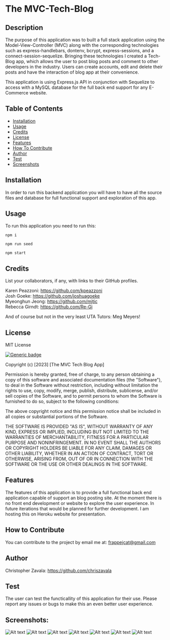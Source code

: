 # The MVC-Tech-Blog

  ## Description 
  The purpose of this application was to built a full stack application using the Model-View-Controller (MVC) along with the corresponding technologies such as express-handlebars, dontenv, bcrypt, express-sessions, and a connect-session-sequelize. Bringing these technologies I created a Tech-Blog app, which allows the user to post blog posts and comment to other developers in the industry. Users can create accounts, edit and delete their posts and have the interaction of blog app at their convenience. 

  This application is using Express.js API in conjunction with Sequelize to access with a MySQL database for the full back end support for any E-Commerce website. 
  

  ## Table of Contents
  - [Installation](#installation)
  - [Usage](#usage)
  - [Credits](#credits)
  - [License](#license)
  - [Features](#features)
  - [How To Contribute](#how-to-contribute)
  - [Author](#author)
  - [Test](#test)
  - [Screenshots](#screenshots)

  ## Installation 
  In order to run this backend application you will have to have all the source files and database for full functional support and exploration of this app. 

  ## Usage
  To run this application you need to run this:


```
npm i

npm run seed

npm start
```
    
  ## Credits
  List your collaborators, if any, with links to their GitHub profiles.

  Karen Peazzoni: https://github.com/kpeazzoni \
  Josh Goeke: https://github.com/joshuagoeke \
  Myeonghun Jeong: https://github.com/mjtic \
  Rebecca Girndt: <https://github.com/Re-Gi> 

  And of course but not in the very least UTA Tutors: Meg Meyers!

  ## License 
  MIT License
  
  [![Generic badge](https://img.shields.io/badge/License-MIT&ensp;License-purple.svg)](https://choosealicense.com/licenses/mit-license/.)
  
Copyright (c) [2023] [The MVC Tech Blog App]

Permission is hereby granted, free of charge, to any person obtaining a copy
of this software and associated documentation files (the "Software"), to deal
in the Software without restriction, including without limitation the rights
to use, copy, modify, merge, publish, distribute, sublicense, and/or sell
copies of the Software, and to permit persons to whom the Software is
furnished to do so, subject to the following conditions:

The above copyright notice and this permission notice shall be included in all
copies or substantial portions of the Software.

THE SOFTWARE IS PROVIDED "AS IS", WITHOUT WARRANTY OF ANY KIND, EXPRESS OR
IMPLIED, INCLUDING BUT NOT LIMITED TO THE WARRANTIES OF MERCHANTABILITY,
FITNESS FOR A PARTICULAR PURPOSE AND NONINFRINGEMENT. IN NO EVENT SHALL THE
AUTHORS OR COPYRIGHT HOLDERS BE LIABLE FOR ANY CLAIM, DAMAGES OR OTHER
LIABILITY, WHETHER IN AN ACTION OF CONTRACT, TORT OR OTHERWISE, ARISING FROM,
OUT OF OR IN CONNECTION WITH THE SOFTWARE OR THE USE OR OTHER DEALINGS IN THE
SOFTWARE.
  
  ## Features
  The features of this application is to provide a full functional back end application capable of support an blog posting site. At the moment there is no front end development or website to explore the user experience. In future iterations that would be planned for further development. I am hosting this on Heroku website for presentation. 

  ## How to Contribute
  You can contribute to the project by email me at: frappejcat@gmail.com

  ## Author 
  Christopher Zavala:
  https://github.com/chriszavala

  ## Test
 The user can test the functicallity of this application for their use. Please report any issues or bugs to make this an even better user experience.  
 
  ## Screenshots:
![Alt text](./assets/images/diagramtoshowdesig.jpg)
![Alt text](./assets/images/Image%202-12-23%20at%2010.07%20PM.jpg)
![Alt text](./assets/images/Image%202-12-23%20at%2010.08%20PM.jpg)
![Alt text](./assets/images/Image%202-12-23%20at%2010.10%20PM%20(1).jpg)
![Alt text](./assets/images/Image%202-12-23%20at%2010.10%20PM.jpg)
![Alt text](./assets/images/Image%202-12-23%20at%2010.11%20PM%20(1).jpg)
![Alt text](./assets/images/Image%202-12-23%20at%2010.12%20PM.jpg)







